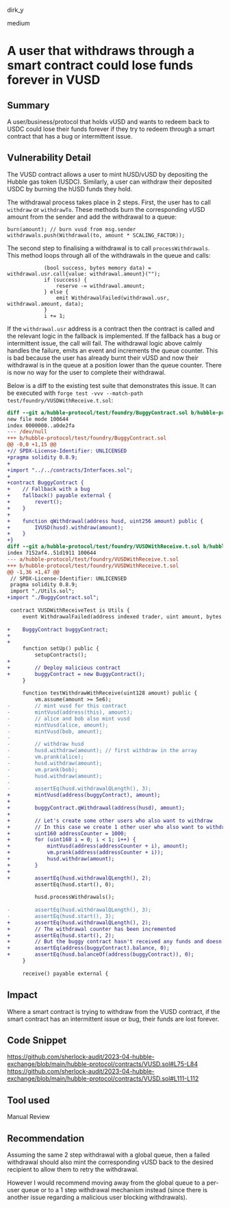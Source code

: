 dirk_y

medium

# A user that withdraws through a smart contract could lose funds forever in VUSD

## Summary
A user/business/protocol that holds vUSD and wants to redeem back to USDC could lose their funds forever if they try to redeem through a smart contract that has a bug or intermittent issue.

## Vulnerability Detail
The VUSD contract allows a user to mint hUSD/vUSD by depositing the Hubble gas token (USDC). Similarly, a user can withdraw their deposited USDC by burning the hUSD funds they hold.

The withdrawal process takes place in 2 steps. First, the user has to call `withdraw` or `withdrawTo`. These methods burn the corresponding vUSD amount from the sender and add the withdrawal to a queue:

```solidity
burn(amount); // burn vusd from msg.sender
withdrawals.push(Withdrawal(to, amount * SCALING_FACTOR));
```

The second step to finalising a withdrawal is to call `processWithdrawals`. This method loops through all of the withdrawals in the queue and calls:

```solidity
            (bool success, bytes memory data) = withdrawal.usr.call{value: withdrawal.amount}("");
            if (success) {
                reserve -= withdrawal.amount;
            } else {
                emit WithdrawalFailed(withdrawal.usr, withdrawal.amount, data);
            }
            i += 1;
```

If the `withdrawal.usr` address is a contract then the contract is called and the relevant logic in the fallback is implemented. If the fallback has a bug or intermittent issue, the call will fail. The withdrawal logic above calmly handles the failure, emits an event and increments the queue counter. This is bad because the user has already burnt their vUSD and now their withdrawal is in the queue at a position lower than the queue counter. There is now no way for the user to complete their withdrawal.

Below is a diff to the existing test suite that demonstrates this issue. It can be executed with `forge test -vvv --match-path test/foundry/VUSDWithReceive.t.sol`:

```diff
diff --git a/hubble-protocol/test/foundry/BuggyContract.sol b/hubble-protocol/test/foundry/BuggyContract.sol
new file mode 100644
index 0000000..a0de2fa
--- /dev/null
+++ b/hubble-protocol/test/foundry/BuggyContract.sol
@@ -0,0 +1,15 @@
+// SPDX-License-Identifier: UNLICENSED
+pragma solidity 0.8.9;
+
+import "../../contracts/Interfaces.sol";
+
+contract BuggyContract {
+    // Fallback with a bug
+    fallback() payable external {
+        revert();
+    }
+
+    function qWithdrawal(address husd, uint256 amount) public {
+        IVUSD(husd).withdraw(amount);
+    }
+}
diff --git a/hubble-protocol/test/foundry/VUSDWithReceive.t.sol b/hubble-protocol/test/foundry/VUSDWithReceive.t.sol
index 7152af4..51d1911 100644
--- a/hubble-protocol/test/foundry/VUSDWithReceive.t.sol
+++ b/hubble-protocol/test/foundry/VUSDWithReceive.t.sol
@@ -1,36 +1,47 @@
 // SPDX-License-Identifier: UNLICENSED
 pragma solidity 0.8.9;
 import "./Utils.sol";
+import "./BuggyContract.sol";
 
 contract VUSDWithReceiveTest is Utils {
     event WithdrawalFailed(address indexed trader, uint amount, bytes data);
 
+    BuggyContract buggyContract;
+
+
     function setUp() public {
         setupContracts();
+
+        // Deploy malicious contract
+        buggyContract = new BuggyContract();
     }
 
     function testWithdrawWithReceive(uint128 amount) public {
         vm.assume(amount >= 5e6);
-        // mint vusd for this contract
-        mintVusd(address(this), amount);
-        // alice and bob also mint vusd
-        mintVusd(alice, amount);
-        mintVusd(bob, amount);
-
-        // withdraw husd
-        husd.withdraw(amount); // first withdraw in the array
-        vm.prank(alice);
-        husd.withdraw(amount);
-        vm.prank(bob);
-        husd.withdraw(amount);
-
-        assertEq(husd.withdrawalQLength(), 3);
+        mintVusd(address(buggyContract), amount);
+
+        buggyContract.qWithdrawal(address(husd), amount);
+
+        // Let's create some other users who also want to withdraw
+        // In this case we create 1 other user who also want to withdraw and join the queue
+        uint160 addressCounter = 1000;
+        for (uint160 i = 0; i < 1; i++) {
+            mintVusd(address(addressCounter + i), amount);
+            vm.prank(address(addressCounter + i));
+            husd.withdraw(amount);
+        }
+
+        assertEq(husd.withdrawalQLength(), 2);
         assertEq(husd.start(), 0);
 
         husd.processWithdrawals();
 
-        assertEq(husd.withdrawalQLength(), 3);
-        assertEq(husd.start(), 3);
+        assertEq(husd.withdrawalQLength(), 2);
+        // The withdrawal counter has been incremented
+        assertEq(husd.start(), 2);
+        // But the buggy contract hasn't received any funds and doesn't have any vUSD now either
+        assertEq(address(buggyContract).balance, 0);
+        assertEq(husd.balanceOf(address(buggyContract)), 0);
     }
 
     receive() payable external {
```

## Impact
Where a smart contract is trying to withdraw from the VUSD contract, if the smart contract has an intermittent issue or bug, their funds are lost forever.

## Code Snippet
https://github.com/sherlock-audit/2023-04-hubble-exchange/blob/main/hubble-protocol/contracts/VUSD.sol#L75-L84
https://github.com/sherlock-audit/2023-04-hubble-exchange/blob/main/hubble-protocol/contracts/VUSD.sol#L111-L112

## Tool used
Manual Review

## Recommendation
Assuming the same 2 step withdrawal with a global queue, then a failed withdrawal should also mint the corresponding vUSD back to the desired recipient to allow them to retry the withdrawal.

However I would recommend moving away from the global queue to a per-user queue or to a 1 step withdrawal mechanism instead (since there is another issue regarding a malicious user blocking withdrawals).